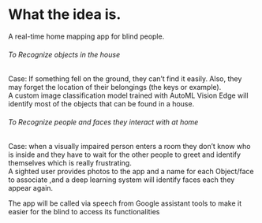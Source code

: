 # What the  idea is.

A real-time home mapping app for blind people.

###### To Recognize objects in the house<br>
Case: If something fell on the ground, they can’t find it easily. Also, they may forget the location of their belongings (the keys or example).<br>
A custom image classification model trained with AutoML Vision Edge will identify most of the objects that can be found in a house.

###### To Recognize people and faces they interact with at home<br>
Case: when a visually impaired person enters a room they don’t know who is inside
and they have to wait for the other people to greet and identify themselves which is really frustrating.<br>
A sighted user provides photos to the app and a name for each Object/face to associate ,and a deep learning system will identify faces each they appear again.

The app will be  called via speech from Google assistant  tools to make it easier  for the blind to access its functionalities



